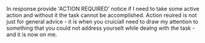 In response provide 'ACTION REQUIRED' notice if I need to take some active action and without it the task cannot be accomplished. Action reuired is not just for general advice - it is when you cruiciall need to draw my attention to something that you could not address yourselt while dealng with the task - and it is now on me.